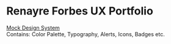 # Renayre Forbes UX Portfolio

[Mock Design System](https://xd.adobe.com/view/3acf4f23-3e6b-47d8-9952-7fbfd8cbc5ca-6f9c/?fullscreen)  
Contains: Color Palette, Typography, Alerts, Icons, Badges etc. 
